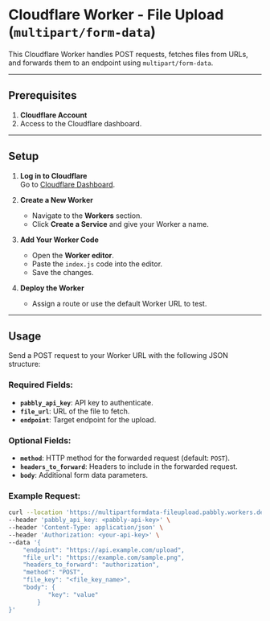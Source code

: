 # Cloudflare Worker - File Upload (`multipart/form-data`)

This Cloudflare Worker handles POST requests, fetches files from URLs, and forwards them to an endpoint using `multipart/form-data`.

---

## Prerequisites

1. **Cloudflare Account**  
2. Access to the Cloudflare dashboard.

---

## Setup

1. **Log in to Cloudflare**  
   Go to [Cloudflare Dashboard](https://dash.cloudflare.com/).

2. **Create a New Worker**  
   - Navigate to the **Workers** section.
   - Click **Create a Service** and give your Worker a name.

3. **Add Your Worker Code**  
   - Open the **Worker editor**.
   - Paste the `index.js` code into the editor.
   - Save the changes.

4. **Deploy the Worker**  
   - Assign a route or use the default Worker URL to test.

---

## Usage

Send a POST request to your Worker URL with the following JSON structure:

### Required Fields:
- **`pabbly_api_key`**: API key to authenticate.
- **`file_url`**: URL of the file to fetch.
- **`endpoint`**: Target endpoint for the upload.

### Optional Fields:
- **`method`**: HTTP method for the forwarded request (default: `POST`).
- **`headers_to_forward`**: Headers to include in the forwarded request.
- **`body`**: Additional form data parameters.

### Example Request:

```bash
curl --location 'https://multipartformdata-fileupload.pabbly.workers.dev/' \
--header 'pabbly_api_key: <pabbly-api-key>' \
--header 'Content-Type: application/json' \
--header 'Authorization: <your-api-key>' \
--data '{
    "endpoint": "https://api.example.com/upload",
    "file_url": "https://example.com/sample.png",
    "headers_to_forward": "authorization",
    "method": "POST",
    "file_key": "<file_key_name>",
    "body": {
           "key": "value"
        }
}'